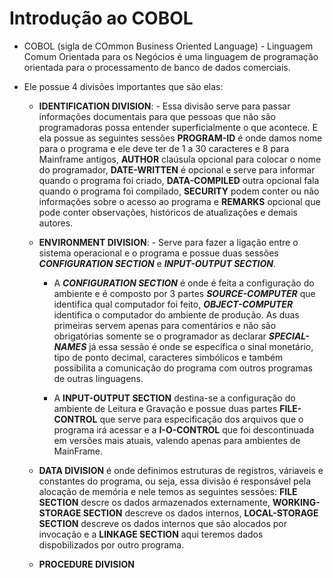 # Introdução ao COBOL

- COBOL (sigla de COmmon Business Oriented Language) - Linguagem Comum Orientada para os Negócios é uma linguagem de programação orientada para o processamento de banco de dados comerciais.

- Ele possue 4 divisões importantes que são elas:

  - **IDENTIFICATION DIVISION**: - Essa divisão serve para passar informações documentais para que pessoas que não são programadoras possa entender superficialmente o que acontece. E ela possue as seguintes sessões **PROGRAM-ID** é onde damos nome para o programa e ele deve ter de 1 a 30 caracteres e 8 para Mainframe antigos, **AUTHOR** claúsula opcional para colocar o nome do programador, **DATE-WRITTEN** é opcional e serve para informar quando o programa foi criado, **DATA-COMPILED** outra opcional fala quando o programa foi compilado, **SECURITY** podem conter ou não informações sobre o acesso ao programa e **REMARKS** opcional que pode conter observações, históricos de atualizações e demais autores.

  - **ENVIRONMENT DIVISION**: - Serve para fazer a ligação entre o sistema operacional e o programa e possue duas sessões **_*CONFIGURATION SECTION*_** e **_*INPUT-OUTPUT SECTION*_**.

    - A **_CONFIGURATION SECTION_** é onde é feita a configuração do ambiente e é composto por 3 partes **_SOURCE-COMPUTER_** que identifica qual computador foi feito, **_OBJECT-COMPUTER_** identifica o computador do ambiente de produção.
      As duas primeiras servem apenas para comentários e não são obrigatórias somente se o programador as declarar **_SPECIAL-NAMES_** já essa sessão é onde se específica o sinal monetário, tipo de ponto decimal, caracteres simbólicos e também possibilita a comunicação do programa com outros programas de outras linguagens.

    - A **INPUT-OUTPUT SECTION** destina-se a configuração do ambiente de Leitura e Gravação e possue duas partes **FILE-CONTROL** que serve para especificação dos arquivos que o programa irá acessar e a **I-O-CONTROL** que foi descontinuada em versões mais atuais, valendo apenas para ambientes de MainFrame.

  - **DATA DIVISION** é onde definimos estruturas de registros, váriaveis e constantes do programa, ou seja, essa divisão é responsável pela alocação de memória e nele temos as seguintes sessões: **FILE SECTION** descre os dados armazenados externamente, **WORKING-STORAGE SECTION** descreve os dados internos, **LOCAL-STORAGE SECTION** descreve os dados internos que são alocados por invocação e a **LINKAGE SECTION** aqui teremos dados dispobilizados por outro programa.

  - **PROCEDURE DIVISION**
